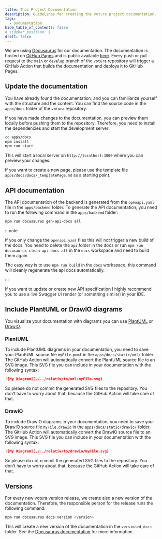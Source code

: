 ```yaml
---
title: This Project Documentation
description: Guidelines for creating the votura project documentation.
tags:
  - Documentation
hide_table_of_contents: false
# sidebar_position: 1
draft: false
---
```


We are using [Docusaurus](https://docusaurus.io/) for our documentation.
The documentation is hosted on [GitHub Pages](https://pages.github.com/) and is public available [here](https://se-uulm.github.io/votura/).
Every push or pull request to the `main` or `develop` branch of the `votura` repository will trigger a GitHub Action that builds the documentation and deploys it to GitHub Pages.

## Update the documentation

You have already found the documentation, and you can familiarize yourself with the structure and the content.
You can find the source code in the `apps/docs` folder of the `votura` repository.

If you have made changes to the documentation, you can preview them locally before pushing them to the repository.
Therefore, you need to install the dependencies and start the development server:

```bash
cd apps/docs
npm install
npm run start
```

This will start a local server on `http://localhost:3000` where you can preview your changes.

If you want to create a new page, please use the template file `apps/docs/docs/_templatePage.md` as a starting point.

## API documentation

The API documentation of the backend is generated from the `openapi.yaml` file in the `apps/backend` folder.
To generate the API documentation, you need to run the following command in the `apps/backend` folder:

```bash
npm run docusaurus gen-api-docs all
```

:::note

If you only change the `openapi.yaml` files this will not trigger a new build of the docs.
You need to delete the `api` folder in the docs or run `npm run docusaurus clean-api-docs all` in the `docs` workspace and need to build them again.

The easy way is to use `npm run build` in the `docs` workspace, this command will cleanly regenerate the api docs automatically.

:::

If you want to update or create new API specification I highly recommend you to use a live Swagger UI render (or something similar) in your IDE.

## Include PlantUML or DrawIO diagrams

You visualize your documentation with diagrams you can use [PlantUML](https://plantuml.com/) or [DrawIO](https://app.diagrams.net/).

### PlantUML

To include PlantUML diagrams in your documentation, you need to save your PlantUML source file `myFile.puml` in the `apps/docs/static/uml/` folder.
The GitHub Action will automatically convert the PlantUML source file to an SVG image.
This SVG file you can include in your documentation with the following syntax:

```markdown
![My Diagram](./../relativ/to/uml/myFile.svg)
```

So please do not commit the generated SVG files to the repository.
You don't have to worry about that, because the GitHub Action will take care of that.

### DrawIO

To include DrawIO diagrams in your documentation, you need to save your DrawIO source file `myFile.drawio` in the `apps/docs/static/drawio/` folder.
The GitHub Action will automatically convert the DrawIO source file to an SVG image.
This SVG file you can include in your documentation with the following syntax:

```markdown
![My Diagram](./../relativ/to/drawio/myFile.svg)
```

So please do not commit the generated SVG files to the repository.
You don't have to worry about that, because the GitHub Action will take care of that.

## Versions

For every new votura version release, we create also a new version of the documentation.
Therefore, the responsible person for the release runs the following command:

```bash
npm run docusaurus docs:version <version>
```

This will create a new version of the documentation in the `versioned_docs` folder.
See the [Docusaurus documentation](https://docusaurus.io/docs/versioning) for more information.
